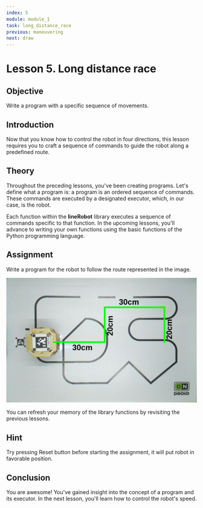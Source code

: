 ```yaml
---
index: 5
module: module_1
task: long_distance_race
previous: maneuvering
next: draw
---
```


# Lesson 5. Long distance race

## Objective

Write a program with a specific sequence of movements.

## Introduction

Now that you know how to control the robot in four directions, this lesson requires you to craft a sequence of commands to guide the robot along a predefined route.

## Theory

Throughout the preceding lessons, you've been creating programs. Let's define what a program is: a program is an ordered sequence of commands. These commands are executed by a designated executor, which, in our case, is the robot.

Each function within the **lineRobot** library executes a sequence of commands specific to that function. In the upcoming lessons, you'll advance to writing your own functions using the basic functions of the Python programming language.

## Assignment

Write a program for the robot to follow the route represented in the image.

![trajectory](https://github.com/autolab-fi/line-robot-curriculum/blob/main/images/module_1/trajectory.png?raw=true)

You can refresh your memory of the library functions by revisiting the previous lessons.

## Hint

Try pressing Reset button before starting the assignment, it will put robot in favorable position.

## Conclusion

You are awesome! You've gained insight into the concept of a program and its executor. In the next lesson, you'll learn how to control the robot's speed.
